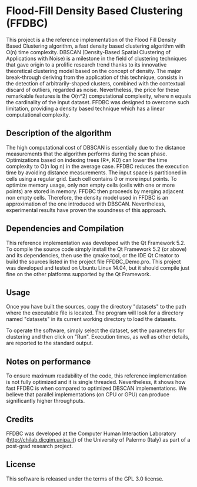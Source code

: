 # Flood-Fill Density Based Clustering (FFDBC)

This project is a the reference implementation of the Flood Fill Density Based Clustering algorithm,
a fast density based clustering algorithm with O(n) time complexity.
DBSCAN (Density-Based Spatial Clustering of Applications with Noise) is a milestone in the field
of clustering techniques that gave origin to a prolific research trend
thanks to its innovative theoretical clustering model based on the concept of density.
The major break-through deriving from the application of this technique, consists in
the detection of arbitrarily-shaped clusters, combined with the contextual discard of
outliers, regarded as noise.
Nevertheless, the price for these remarkable features is the O(n^2) computational
complexity, where n equals the cardinality of the input dataset.
FFDBC was designed to overcome such limitation, providing a density based technique which has a linear
computational complexity.

## Description of the algorithm

The high computational cost of DBSCAN is essentially due to the distance measurements that the algorithm
performs during the scan phase. Optimizations based on indexing trees (R*, KD) can lower the time complexity
to O(n log n) in the average case.
FFDBC reduces the execution time by avoiding distance measurements. The input space is partitioned in cells
using a regular grid. Each cell contains 0 or more input points. To optimize memory usage, only non empty cells
(cells with one or more points) are stored in memory. FFDBC then proceeds by merging adjacent non empty cells.
Therefore, the density model used in FFDBC is an approximation of the one introduced with DBSCAN.
Nevertheless, experimental results have proven the soundness of this approach.


## Dependencies and Compilation

This reference implementation was developed with the Qt Framework 5.2. To compile the source code
simply install the Qt Framework 5.2 (or above) and its dependencies, then use the qmake tool, or the
IDE Qt Creator to build the sources listed in the project file FFDBC_Demo.pro.
This project was developed and tested on Ubuntu Linux 14.04, but it should compile just fine on the other
platforms supported by the Qt Framework.

## Usage

Once you have built the sources, copy the directory "datasets" to the path where the executable file is located.
The program will look for a directory named "datasets" in its current working directory to load the datasets.

To operate the software, simply select the dataset, set the parameters for clustering and then click on "Run".
Execution times, as well as other details, are reported to the standard output.

## Notes on performance

To ensure maximum readability of the code, this reference implementation is not fully optimized and it is single threaded.
Nevertheless, it shows how fast FFDBC is when compared to optimized DBSCAN implementations.
We believe that parallel implementations (on CPU or GPU) can produce significantly higher throughputs.

## Credits

FFDBC was developed at the Computer Human Interaction Laboratory (http://chilab.dicgim.unipa.it) of the
University of Palermo (Italy) as part of a post-grad research project.

## License

This software is released under the terms of the GPL 3.0 license.

